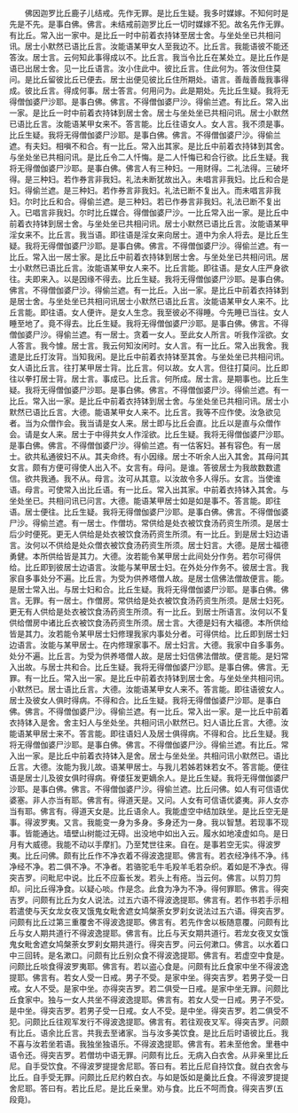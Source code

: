 <!-- { "loadSidebar": true } -->
　　佛因迦罗比丘鹿子儿结戒。先作无罪。是比丘生疑。我多时媒嫁。不知何时是先是不先。是事白佛。佛言。未结戒前迦罗比丘一切时媒嫁不犯。故名先作无罪。有比丘。常入出一家中。是比丘一时中前着衣持钵至居士舍。与坐处坐已共相问讯。居士小默然已语比丘言。汝能语某甲女人至我边不。比丘言。我能语彼不能还答汝。居士言。云何知此事得成以不。比丘言。我当令比丘在某处立。是比丘作是语已出居士舍。见一比丘语言。汝小住此中。彼比丘言。住此何为。答汝但住莫问。是比丘留彼比丘已便去。居士出便见彼比丘住所期处。语言。善哉善哉我事得成。彼比丘言。得成何事。居士答言。何用问为。此是期处。先比丘生疑。我将无得僧伽婆尸沙耶。是事白佛。佛言。不得僧伽婆尸沙。得偷兰遮。有比丘。常入出一家。是比丘一时中前着衣持钵到居士舍。居士与坐处坐已共相问讯。居士小默然已语比丘言。汝能语某甲女来不。答言能。比丘往语女人。女人言。我不须是事。比丘生疑。我将无得僧伽婆尸沙耶。是事白佛。佛言。不得僧伽婆尸沙。得偷兰遮。有夫妇。相嗔不和合。有一比丘。常入出其家。是比丘中前着衣持钵到其舍。与坐处坐已共相问讯。是比丘令二人忏悔。是二人忏悔已和合行欲。比丘生疑。我将无得僧伽婆尸沙耶。是事白佛。佛言人有三种妇。一用财得。二礼法得。三破坏得。是三种妇。若作券言非我妇。礼法未断犹故出入。未唱言非我妇。比丘和合是妇。得偷兰遮。是三种妇。若作券言非我妇。礼法已断不复出入。而未唱言非我妇。尔时比丘和合。得偷兰遮。是三种妇。若已作券言非我妇。礼法已断不复出入。已唱言非我妇。尔时比丘媒合。得僧伽婆尸沙。一比丘常入出一家。是比丘中前着衣持钵到居士舍。与坐处坐已共相问讯。居士小默然已语比丘言。汝能语某甲淫女来不。比丘言。我当语。即往语是淫女来向居士。道中为余人将去。是比丘生疑。我将无得僧伽婆尸沙耶。是事白佛。佛言。不得僧伽婆尸沙。得偷兰遮。有一比丘。常入出一居士家。是比丘中前着衣持钵到居士舍。与坐处坐已共相问讯。居士小默然已语比丘言。汝能语某甲女人来不。比丘言能。即往语。是女人庄严身欲往。夫即来入。以是因缘不得去。比丘生疑。我将无得僧伽婆尸沙耶。是事白佛。佛言。不得僧伽婆尸沙。得偷兰遮。有一比丘。入出一家。是比丘中前着衣持钵到是居士舍。与坐处坐已共相问讯居士小默然已语比丘言。汝能语某甲女人来不。比丘言能。即往语。女人便许。是女人生念。我至彼必不得睡。今先睡已当往。女人睡至地了。竟不得去。比丘生疑。我将无得僧伽婆尸沙耶。是事白佛。佛言。不得僧伽婆尸沙。得偷兰遮。有一居士。贪着一女人。至此女人所言。听我作淫欲。女人答言。我今懅。居士言。我云何知汝闲时。女人言。有一比丘。常入出我舍。我遣是比丘打汝背。当知我闲。是比丘中前着衣持钵至其舍。与坐处坐已共相问讯。女人语比丘言。往打某甲居士背。比丘言。何以故。女人言。但往打莫问。比丘即往以拳打居士背。居士言。事成已。比丘言。何所成。居士言。是期事也。比丘生疑。我将无得僧伽婆尸沙耶。是事白佛。佛言。不得僧伽婆尸沙。得偷兰遮。有一比丘。常入出一家。是比丘中前着衣持钵到居士舍。与坐处坐已共相问讯。居士小默然已语比丘言。大德。能语某甲女人来不。比丘言。我等不应作使。汝急欲见者。当为众僧作会。我当请是女人来。居士即与比丘会直。比丘以是直与众僧作会。请是女人来。居士于中得共女人作淫欲。比丘生疑。我将无得僧伽婆尸沙耶。是事白佛。佛言。不得僧伽婆尸沙。得偷兰遮。有一估客妇。甚有容色。有一居士。欲共私通彼妇不从。其夫命终。有小因缘。居士不听余人出入其舍。其母问其女言。颇有方便可得使人出入不。女言有。母问。是谁。答彼居士为我故数数遣信。欲共我通。我不从。母言。汝可从其意。以汝故令多人得乐。女言。当使谁语。母言。可使常入出比丘语。有一比丘。常入出其家。中前着衣持钵入其舍。与坐处坐已。共相问讯已问言。大德。能语某甲居士如是如是事不。答言能。即往语。居士便往。比丘生疑。我将无得僧伽婆尸沙耶。是事白佛。佛言。不得僧伽婆尸沙。得偷兰遮。有一居士。作僧坊。常供给是处衣被饮食汤药资生所须。是居士后少时便死。更无人供给是处衣被饮食汤药资生所须。有一比丘。到是居士妇边语言。汝何以不供给是处众僧衣被饮食汤药资生所须。居士妇言。大德。是居士福德勇健。本所供给皆是其力。大德。汝若能令某甲居士此间处分作务。若尔可得供给。比丘即到彼居士边语言。汝能与某甲居士妇。在外处分作务不。彼居士言。我家自多事处分不遍。比丘言。为受为供养塔僧人故。是居士信佛法僧故便言。能。是居士常入出。与居士妇和合。比丘生疑。我将无得僧伽婆尸沙耶。是事白佛。佛言。无罪。有一居士。作僧房。常供给是处衣被饮食汤药资生所须。是居士妇死。更无有人供给是处衣被饮食汤药资生所须。有一比丘。到居士所语言。汝何以不复供给僧房中诸比丘衣被饮食汤药资生所须。居士言。大德是妇有大福德。本所供给皆是其力。汝若能令某甲居士妇修理我家内事处分者。可得供给。比丘即到居士妇边语言。汝能与某甲居士。在内修理家事不。居士妇言。大德。我家中自多事务。处分不遍。比丘言。为受为供养塔僧人故。是居士妇信佛法僧故。便言能。是妇常入出故。与居士共和合。比丘生疑。我将无得僧伽婆尸沙耶。是事白佛。佛言。无罪。有一比丘。常入出一家。是比丘中前着衣持钵到居士舍。与坐处坐共相问讯。小默然已。居士语比丘言。大德。汝能语某甲女人来不。答言能。即往语彼女人。居士及彼女人俱时得病。不得和合。比丘生疑。我将无得僧伽婆尸沙耶。是事白佛。佛言。不得僧伽婆尸沙。得偷兰遮。有一比丘。常入出一家。是一比丘中前着衣持钵入是舍。舍主妇人与坐处坐。共相问讯小默然已。妇人语比丘言。大德。汝能语某甲居士来不。答言能。即往语妇人及居士俱得病。不得和合。比丘生疑。我将无得僧伽婆尸沙耶。是事白佛。佛言。不得僧伽婆尸沙。得偷兰遮。有比丘。常入出一家。是比丘中前着衣持钵入是舍。居士与坐处坐。共相问讯小默然已。语比丘言。大德。汝能为我儿故。语某甲居士。与我儿若姊若妹若女不。答言能。便往语是居士儿及彼女俱时得病。脊偻狂发更嫡余人。是比丘生疑。我将无得僧伽婆尸沙耶。是事白佛。佛言。不得僧伽婆尸沙。得偷兰遮。比丘问佛。如人有可信语优婆塞。非人亦当有耶。佛言有。得道天是。又问。人女有可信语优婆夷。非人女亦当有耶。佛言有。得道天女是。比丘语余人。我能虚空中结加趺坐。是比丘空无是事。得波罗夷。又言。我能变一身为多身。多身还为一身。我以智慧。若现事不现事。皆能通达。墙壁山树能过无碍。出没地中如出入云。履水如地凌虚如鸟。是日月有大威德。我能不动以手摩扪。乃至梵世往来。自在。是事若空无实。得波罗夷。比丘问佛。颇有比丘作不净衣着不得波逸提耶。佛言有。若衣经净纬不净。纬净经不净。若二俱不净。不净者。若骆驼毛牛毛羖羊毛若杂织。着如是不净衣。得突吉罗。问毗尼中说。比丘不应畜长发。若头上有疮。当云何。佛言。以剪刀剪却。问比丘得净食。以疑心啖。作是念。此食为净为不净。得何罪耶。佛言。得突吉罗。问颇有比丘为女人说法。过五六语不得波逸提耶。佛言有。若作书若手示相若遣使与天女龙女夜叉饿鬼女毗舍遮女鸠槃荼女罗刹女说法过五六语。得突吉罗。问颇有比丘过第三重覆舍不得波逸提耶。佛言有。若先作舍以板随意覆。问颇有比丘与女人期共道行不得波逸提耶。佛言有。比丘与天女期共道行。若龙女夜叉女饿鬼女毗舍遮女鸠槃荼女罗刹女期共道行。得突吉罗。问云何漱口。佛言。以水着口中三回转。是名漱口。问颇有比丘别众食不得波逸提耶。佛言有。若虚空中食是。问颇比丘啖食得波罗夷耶。佛言有。若以盗心食是。问颇有比丘食家中坐不得波逸提耶。佛言有。若女人受一日戒。男子不受。是家中坐。得突吉罗。若男子受一日戒。女人不受。是家中坐。亦得突吉罗。若二俱受一日戒。是家中坐无罪。问颇比丘食家中。独与一女人共坐不得波逸提耶。佛言有。若女人受一日戒。男子不受。是中坐。得突吉罗。若男子受一日戒。女人不受。是中坐。得突吉罗。若二俱受不犯。问颇比丘往观军发行不得波逸提耶。佛言有。若往观夜叉军。得突吉罗。问颇有比丘。语余比丘言。共我去至诸家。当与汝多美饮食。是比丘后时语彼比丘。我不喜与汝若坐若语。我独坐独语乐。不得波逸提耶。佛言有。若未至他舍。里巷中语令还。得突吉罗。若僧坊中语无罪。问颇有比丘。无病入白衣舍。从非亲里比丘尼。自手受饮食。不得波罗提提舍尼耶。答曰有。若比丘尼自持饮食。就白衣舍与比丘。自手受无罪。问颇比丘尼约敕白衣。与如是饭如是羹比丘食。不得波罗提提舍尼耶。答曰有。若比丘尼。是比丘亲里。劝与食。比丘不呵而食。得突吉罗(五段竟)。

